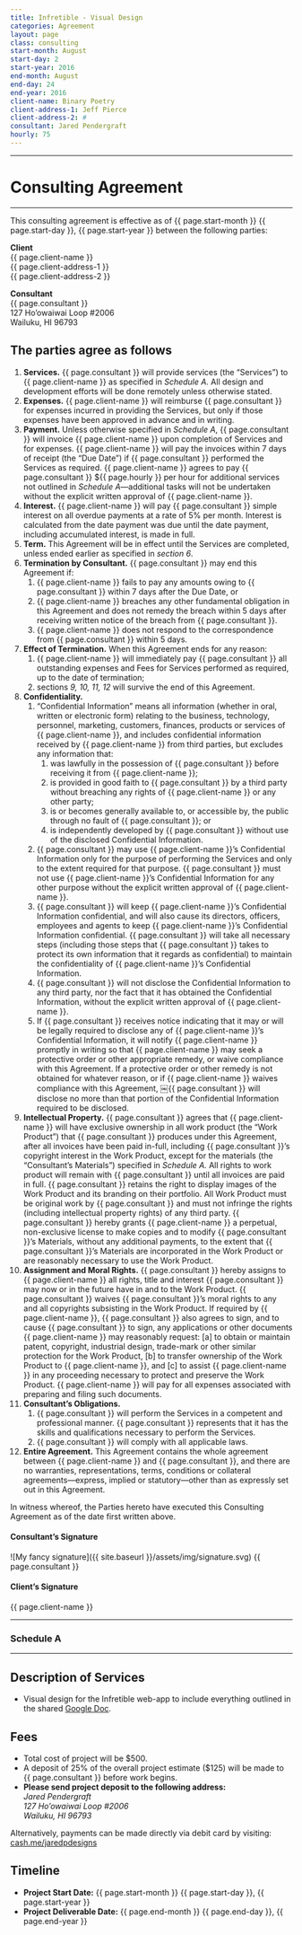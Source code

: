```yaml
---
title: Infretible - Visual Design
categories: Agreement
layout: page
class: consulting
start-month: August
start-day: 2
start-year: 2016
end-month: August
end-day: 24
end-year: 2016
client-name: Binary Poetry
client-address-1: Jeff Pierce
client-address-2: #
consultant: Jared Pendergraft
hourly: 75
---
```


***

# Consulting Agreement

***

This consulting agreement is effective as of {{ page.start-month }} {{ page.start-day }}, {{ page.start-year }} between the following parties:

**Client**  
{{ page.client-name }}  
{{ page.client-address-1 }}  
{{ page.client-address-2 }}

**Consultant**  
{{ page.consultant }}  
127 Ho’owaiwai Loop #2006  
Wailuku, HI 96793

## The parties agree as follows

1. **Services.** {{ page.consultant }} will provide services (the “Services”) to {{ page.client-name }} as specified in *Schedule A.* All design and development efforts will be done remotely unless otherwise stated.
2. **Expenses.** {{ page.client-name }} will reimburse {{ page.consultant }} for expenses incurred in providing the Services, but only if those expenses have been approved in advance and in writing.
3. **Payment.** Unless otherwise specified in *Schedule A*, {{ page.consultant }} will invoice {{ page.client-name }} upon completion of Services and for expenses. {{ page.client-name }} will pay the invoices within 7 days of receipt (the “Due Date”) if {{ page.consultant }} performed the Services as required. {{ page.client-name }} agrees to pay {{ page.consultant }} ${{ page.hourly }} per hour for additional services not outlined in *Schedule A*—additional tasks will not be undertaken without the explicit written approval of {{ page.client-name }}.
4. **Interest.** {{ page.client-name }} will pay {{ page.consultant }} simple interest on all overdue payments at a rate of 5% per month. Interest is calculated from the date payment was due until the date payment, including accumulated interest, is made in full.
5. **Term.** This Agreement will be in effect until the Services are completed, unless ended earlier as specified in *section 6*.
6. **Termination by Consultant.** {{ page.consultant }} may end this Agreement if:
	1. {{ page.client-name }} fails to pay any amounts owing to {{ page.consultant }} within 7 days after the Due Date, or
	2. {{ page.client-name }} breaches any other fundamental obligation in this Agreement and does not remedy the breach within 5 days after receiving written notice of the breach from {{ page.consultant }}.
	3. {{ page.client-name }} does not respond to the correspondence from {{ page.consultant }} within 5 days.
7. **Effect of Termination.** When this Agreement ends for any reason:
	1. {{ page.client-name }} will immediately pay {{ page.consultant }} all outstanding expenses and Fees for Services performed as required, up to the date of termination;
	2. sections *9, 10, 11, 12* will survive the end of this Agreement.
8. **Confidentiality.**
	1. “Confidential Information” means all information (whether in oral, written or electronic form) relating to the business, technology, personnel, marketing, customers, finances, products or services of {{ page.client-name }}, and includes confidential information received by {{ page.client-name }} from third parties, but excludes any information that:
		1. was lawfully in the possession of {{ page.consultant }} before receiving it from {{ page.client-name }};
		2. is provided in good faith to {{ page.consultant }} by a third party without breaching any rights of {{ page.client-name }} or any other party;
		3. is or becomes generally available to, or accessible by, the public through no fault of {{ page.consultant }}; or
		4. is independently developed by {{ page.consultant }} without use of the disclosed Confidential Information.
	2. {{ page.consultant }} may use {{ page.client-name }}’s Confidential Information only for the purpose of performing the Services and only to the extent required for that purpose. {{ page.consultant }} must not use {{ page.client-name }}’s Confidential Information for any other purpose without the explicit written approval of {{ page.client-name }}.
	3. {{ page.consultant }} will keep {{ page.client-name }}’s Confidential Information confidential, and will also cause its directors, officers, employees and agents to keep {{ page.client-name }}’s Confidential Information confidential. {{ page.consultant }} will take all necessary steps (including those steps that {{ page.consultant }} takes to protect its own information that it regards as confidential) to maintain the confidentiality of {{ page.client-name }}’s Confidential Information.
	4. {{ page.consultant }} will not disclose the Confidential Information to any third party, nor the fact that it has obtained the Confidential Information, without the explicit written approval of {{ page.client-name }}.
	5. If {{ page.consultant }} receives notice indicating that it may or will be legally required to disclose any of {{ page.client-name }}’s Confidential Information, it will notify {{ page.client-name }} promptly in writing so that {{ page.client-name }} may seek a protective order or other appropriate remedy, or waive compliance with this Agreement. If a protective order or other remedy is not obtained for whatever reason, or if {{ page.client-name }} waives compliance with this Agreement, ￼{{ page.consultant }} will disclose no more than that portion of the Confidential Information required to be disclosed.
9. **Intellectual Property.** {{ page.consultant }} agrees that {{ page.client-name }} will have exclusive ownership in all work product (the “Work Product”) that {{ page.consultant }} produces under this Agreement, after all invoices have been paid in-full, including {{ page.consultant }}’s copyright interest in the Work Product, except for the materials (the “Consultant’s Materials”) specified in *Schedule A.* All rights to work product will remain with {{ page.consultant }} until all invoices are paid in full. {{ page.consultant }} retains the right to display images of the Work Product and its branding on their portfolio. All Work Product must be original work by {{ page.consultant }} and must not infringe the rights (including intellectual property rights) of any third party. {{ page.consultant }} hereby grants {{ page.client-name }} a perpetual, non-exclusive license to make copies and to modify {{ page.consultant }}’s Materials, without any additional payments, to the extent that {{ page.consultant }}’s Materials are incorporated in the Work Product or are reasonably necessary to use the Work Product.
10. **Assignment and Moral Rights.** {{ page.consultant }} hereby assigns to {{ page.client-name }} all rights, title and interest {{ page.consultant }} may now or in the future have in and to the Work Product. {{ page.consultant }} waives {{ page.consultant }}’s moral rights to any and all copyrights subsisting in the Work Product. If required by {{ page.client-name }}, {{ page.consultant }} also agrees to sign, and to cause {{ page.consultant }} to sign, any applications or other documents {{ page.client-name }} may reasonably request: [a] to obtain or maintain patent, copyright, industrial design, trade-mark or other similar protection for the Work Product, [b] to transfer ownership of the Work Product to {{ page.client-name }}, and [c] to assist {{ page.client-name }} in any proceeding necessary to protect and preserve the Work Product. {{ page.client-name }} will pay for all expenses associated with preparing and filing such documents.
11. **Consultant’s Obligations.**
	1. {{ page.consultant }} will perform the Services in a competent and professional manner. {{ page.consultant }} represents that it has the skills and qualifications necessary to perform the Services.
	2. {{ page.consultant }} will comply with all applicable laws.
12. **Entire Agreement.** This Agreement contains the whole agreement between {{ page.client-name }} and {{ page.consultant }}, and there are no warranties, representations, terms, conditions or collateral agreements—express, implied or statutory—other than as expressly set out in this Agreement.

In witness whereof, the Parties hereto have executed this Consulting Agreement as of the date first written above.

#### Consultant’s Signature

![My fancy signature]({{ site.baseurl }}/assets/img/signature.svg)
{{ page.consultant }}

#### Client’s Signature

{{ page.client-name }}

***

### Schedule A

***

## Description of Services  

- Visual design for the Infretible web-app to include everything outlined in the shared [Google Doc](https://docs.google.com/document/d/1prBOl1EsL1mfmC3kIR3-4AoAU-VjjzeCoWGnHNHOBsk/edit?usp=sharing_eid&ts=579af14d).

## Fees

- Total cost of project will be $500.
- A deposit of 25% of the overall project estimate ($125) will be made to {{ page.consultant }} before work begins.
- **Please send project deposit to the following address:**  
*Jared Pendergraft  
127 Ho’owaiwai Loop #2006  
Wailuku, HI 96793*

Alternatively, payments can be made directly via debit card by visiting: [cash.me/jaredpdesigns](https://cash.me/$jaredpdesigns)

## Timeline

- **Project Start Date:** {{ page.start-month }} {{ page.start-day }}, {{ page.start-year }}
- **Project Deliverable Date:** {{ page.end-month }} {{ page.end-day }}, {{ page.end-year }}